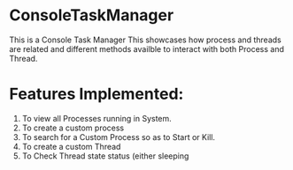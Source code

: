 # ConsoleTaskManager

This is a Console Task Manager
This showcases how process and threads are related and different methods availble to interact with both Process and Thread.

Features Implemented:
=====================
1. To view all Processes running in System.
2. To create a custom process
3. To search for a Custom Process so as to Start or Kill.
4. To create a custom Thread
5. To Check Thread state status (either sleeping
